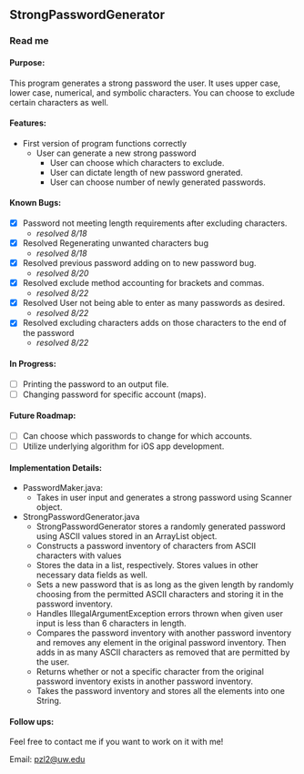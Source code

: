 ## StrongPasswordGenerator
### Read me
#### Purpose:
This program generates a strong password the user.
It uses upper case, lower case, numerical, and symbolic characters.
You can choose to exclude certain characters as well.
#### Features:
- First version of program functions correctly
    - User can generate a new strong password
        - User can choose which characters to exclude.
        - User can dictate length of new password gnerated.
        - User can choose number of newly generated passwords.
#### Known Bugs:
- [x] Password not meeting length requirements after excluding characters.
    - *resolved 8/18*
- [x] Resolved Regenerating unwanted characters bug
    - *resolved 8/18*
- [x] Resolved previous password adding on to new password bug.
    - *resolved 8/20*
- [x] Resolved exclude method accounting for brackets and commas.
    - *resolved 8/22*
- [x] Resolved User not being able to enter as many passwords as desired.
    - *resolved 8/22*
- [x] Resolved excluding characters adds on those characters to the end of the password
    - *resolved 8/22* 

#### In Progress: 
- [ ] Printing the password to an output file.
- [ ] Changing password for specific account (maps).

#### Future Roadmap:
- [ ] Can choose which passwords to change for which accounts.
- [ ] Utilize underlying algorithm for iOS app development.
      
#### Implementation Details:
- PasswordMaker.java:
    - Takes in user input and generates a strong password using Scanner object.
- StrongPasswordGenerator.java
    - StrongPasswordGenerator stores a randomly generated password using ASCII values stored in an ArrayList object.
    - Constructs a password inventory of characters from ASCII characters with values
    - Stores the data in a list, respectively. Stores values in other necessary data fields as well.
    - Sets a new password that is as long as the given length by randomly choosing from the permitted ASCII characters and storing it in the password inventory.
    - Handles IllegalArgumentException errors thrown when given user input is less than 6 characters in length.
	- Compares the password inventory with another password inventory and removes any element in the original password inventory. Then adds in as many ASCII characters as removed that are permitted by the user.
	- Returns whether or not a specific character from the original password inventory exists in another password inventory.
	- Takes the password inventory and stores all the elements into one String.


#### Follow ups:
Feel free to contact me if you want to work on it with me!

Email: pzl2@uw.edu
